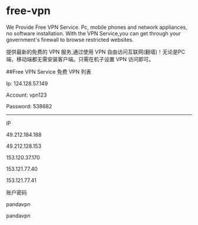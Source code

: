 free-vpn
========

We Provide Free VPN Service. Pc, mobile phones and network appliances, no software installation. With the VPN Service,you can get through your government's firewall to browse restricted websites.

提供最新的免费的 VPN 服务,通过使用 VPN 自由访问互联网(翻墙)！无论是PC端，移动端都无需安装客户端。只需在机子设置 VPN 访问即可。

##Free VPN Service 免费 VPN 列表

Ip: 124.128.57.149

Account: vpn123

Password: 538682

--------------------------
IP

49.212.184.188

49.212.128.153

153.120.37.170

153.121.77.40

153.121.77.41

账户密码 

pandavpn

pandavpn

